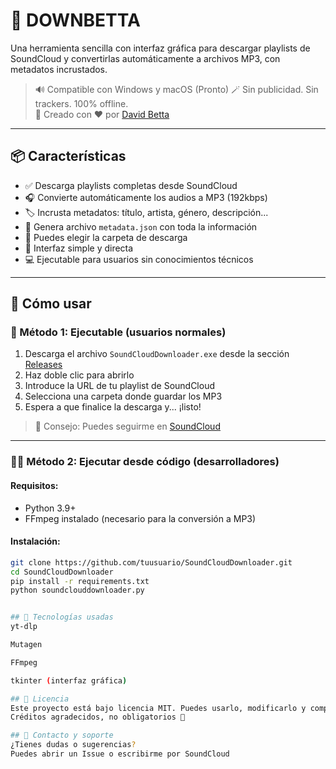 # 🎵 DOWNBETTA

Una herramienta sencilla con interfaz gráfica para descargar playlists de SoundCloud y convertirlas automáticamente a archivos MP3, con metadatos incrustados.

> 🔊 Compatible con Windows y macOS  (Pronto)
> 🪄 Sin publicidad. Sin trackers. 100% offline.  
> 🧠 Creado con ❤️ por [David Betta](https://soundcloud.com/david-betta)

---

## 📦 Características

- ✅ Descarga playlists completas desde SoundCloud
- 🎧 Convierte automáticamente los audios a MP3 (192kbps)
- 🏷️ Incrusta metadatos: título, artista, género, descripción...
- 📄 Genera archivo `metadata.json` con toda la información
- 📁 Puedes elegir la carpeta de descarga
- 👤 Interfaz simple y directa
- 💻 Ejecutable para usuarios sin conocimientos técnicos

---

## 🚀 Cómo usar

### 🔁 Método 1: Ejecutable (usuarios normales)

1. Descarga el archivo `SoundCloudDownloader.exe` desde la sección [Releases](https://github.com/tuusuario/SoundCloudDownloader/releases)
2. Haz doble clic para abrirlo
3. Introduce la URL de tu playlist de SoundCloud
4. Selecciona una carpeta donde guardar los MP3
5. Espera a que finalice la descarga y... ¡listo!

> 🎵 Consejo: Puedes seguirme en [SoundCloud](https://soundcloud.com/david-betta)

---

### 🧑‍💻 Método 2: Ejecutar desde código (desarrolladores)

#### Requisitos:

- Python 3.9+
- FFmpeg instalado (necesario para la conversión a MP3)

#### Instalación:

```bash
git clone https://github.com/tuusuario/SoundCloudDownloader.git
cd SoundCloudDownloader
pip install -r requirements.txt
python soundclouddownloader.py


## 🧠 Tecnologías usadas
yt-dlp

Mutagen

FFmpeg

tkinter (interfaz gráfica)

## 📃 Licencia
Este proyecto está bajo licencia MIT. Puedes usarlo, modificarlo y compartirlo libremente.
Créditos agradecidos, no obligatorios 💖

## 💬 Contacto y soporte
¿Tienes dudas o sugerencias?
Puedes abrir un Issue o escribirme por SoundCloud
